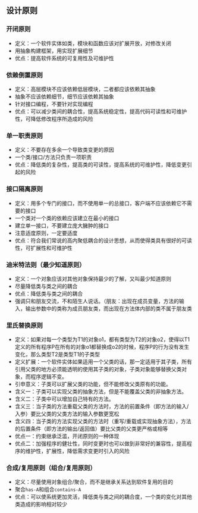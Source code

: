 ## 设计原则

### 开闭原则

- 定义：一个软件实体如类，模块和函数应该对扩展开放，对修改关闭
- 用抽象构建框架，用实现扩展细节
- 优点：提高软件系统的可复用性及可维护性

### 依赖倒置原则

- 定义：高层模块不应该依赖低层模块，二者都应该依赖其抽象
- 抽象不应该依赖细节，细节应该依赖其抽象
- 针对接口编程，不要针对实现编程
- 优点：可以减少类间的耦合性，提高系统稳定性，提高代码可读性和可维护性，可降低修改程序所造成的风险

### 单一职责原则

- 定义：不要存在多余一个导致类变更的原因
- 一个类/接口/方法只负责一项职责
- 优点：降低类的复杂性，提高类的可读性，提高系统的可维护性，降低变更引起的风险

### 接口隔离原则

- 定义：用多个专门的接口，而不使用单一的总接口，客户端不应该依赖它不需要的接口
- 一个类对一个类的依赖应该建立在最小的接口
- 建立单一接口，不要建立庞大臃肿的接口
- 注意适度原则，一定要适度
- 优点：符合我们常说的高内聚低耦合的设计思想，从而使得类具有很好的可读性，可扩展性和可维护性

### 迪米特法则（最少知道原则）

- 定义：一个对象应该对其他对象保持最少的了解，又叫最少知道原则
- 尽量降低类与类之间的耦合
- 优点：降低类与类之间的耦合
- 强调只和朋友交流，不和陌生人说话。（朋友：出现在成员变量，方法的输入，输出参数中的类称为成员朋友类，而出现在方法体内部的类不属于朋友类

### 里氏替换原则

- 定义：如果对每一个类型为T1的对象o1，都有类型为T2的对象o2，使得以T1定义的所有程序P在所有的对象o1都替换成o2的时候，程序P的行为没有发生变化，那么类型T2是类型T1的子类型
- 定义扩展：一个软件实体如果适用一个父类的话，那一定适用于其子类，所有引用父类的地方必须能透明的使用其子类的对象，子类对象能够替换父类对象，而程序逻辑不变。
- 引申意义：子类可以扩展父类的功能，但不能修改父类原有的功能。
- 含义一：子类可以实现父类的抽象方法，但是不能覆盖父类的非抽象方法。
- 含义二：子类中可以增加自己特有的方法。
- 含义三：当子类的方法重载父类的方法时，方法的前置条件（即方法的输入/入参）要比父类的父类方法的输入参数更宽松
- 含义四：当子类的方法实现父类的方法时（重写/重载或实现抽象方法），方法的后置条件（即方法的输出/返回值）要比父类的父类更严格或相等
- 优点一：约束继承泛滥，开闭原则的一种体现
- 优点二：加强程序的健壮性，同时变更时也可以做到非常好的兼容性，提高程序的维护性，扩展性，降低需求变更时引入的风险

### 合成/复用原则（组合/复用原则）

- 定义：尽量使用对象组合/聚合，而不是继承关系达到软件复用的目的
- 聚合`has-A`和组合`contains-A`
- 优点：可以使系统更加灵活，降低类与类之间的耦合度，一个类的变化对其他类造成的影响相对较少